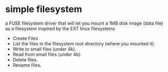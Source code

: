 # simple filesystem
a FUSE filesystem driver that will let you mount a 1MB disk image (data file) as a filesystem inspired by the EXT linux filesystems

- Create Files
- List the files in the filesystem root directory (where you mounted it).
- Write to small files (under 4k).
- Read from small files (under 4k).
- Delete files.
- Rename files.

